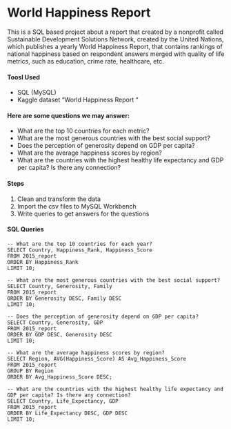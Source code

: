 # World Happiness Report
This is a SQL based project about a report that created by a nonprofit called Sustainable Development Solutions Network, 
created by the United Nations, which publishes a yearly World Happiness Report, that contains rankings of 
national happiness based on respondent answers merged with quality of life metrics, such as education, crime rate, 
healthcare, etc.

#### Toosl Used
- SQL (MySQL)
- Kaggle dataset “World Happiness Report “

#### Here are some questions we may answer:
- What are the top 10 countries for each metric?
- What are the most generous countries with the best social support?
- Does the perception of generosity depend on GDP per capita?
- What are the average happiness scores by region?
- What are the countries with the highest healthy life expectancy and GDP per capita? Is there any connection?

#### Steps
1. Clean and transform the data
2. Import the csv files to MySQL Workbench
3. Write queries to get answers for the questions

#### SQL Queries
```
-- What are the top 10 countries for each year?
SELECT Country, Happiness_Rank, Happiness_Score
FROM 2015_report
ORDER BY Happiness_Rank
LIMIT 10;

-- What are the most generous countries with the best social support?
SELECT Country, Generosity, Family
FROM 2015_report
ORDER BY Generosity DESC, Family DESC
LIMIT 10;

-- Does the perception of generosity depend on GDP per capita?
SELECT Country, Generosity, GDP
FROM 2015_report
ORDER BY GDP DESC, Generosity DESC
LIMIT 10;

-- What are the average happiness scores by region?
SELECT Region, AVG(Happiness_Score) AS Avg_Happiness_Score
FROM 2015_report
GROUP BY Region
ORDER BY Avg_Happiness_Score DESC;

-- What are the countries with the highest healthy life expectancy and GDP per capita? Is there any connection?
SELECT Country, Life_Expectancy, GDP
FROM 2015_report
ORDER BY Life_Expectancy DESC, GDP DESC
LIMIT 10;
```
